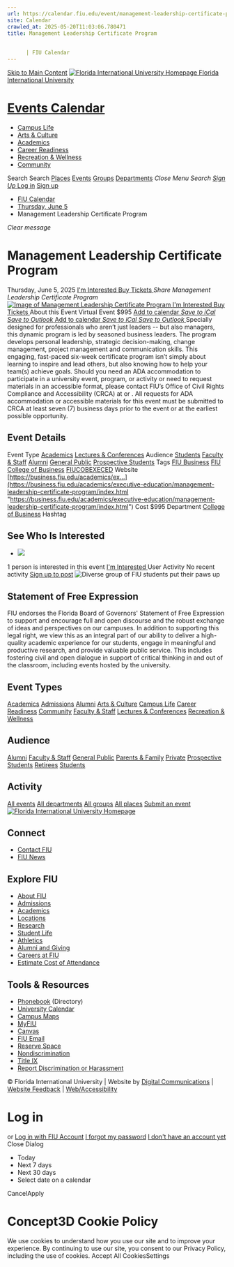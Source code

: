 ```yaml
---
url: https://calendar.fiu.edu/event/management-leadership-certificate-program
site: Calendar
crawled_at: 2025-05-20T11:03:06.780471
title: Management Leadership Certificate Program
    
    
      | FIU Calendar
---
```


[Skip to Main Content](https://calendar.fiu.edu/event/management-leadership-certificate-program#main-content)
[![Florida International University Homepage](https://digicdn.fiu.edu/core/_assets/images/logo-top.png) Florida International University](https://www.fiu.edu)
# [Events Calendar ](https://calendar.fiu.edu/)
  * [Campus Life](https://calendar.fiu.edu/calendar?event_types%5B%5D=127595)
  * [Arts & Culture](https://calendar.fiu.edu/calendar?event_types%5B%5D=127590)
  * [Academics](https://calendar.fiu.edu/calendar?event_types%5B%5D=127582)
  * [Career Readiness](https://calendar.fiu.edu/calendar?event_types%5B%5D=127584)
  * [Recreation & Wellness](https://calendar.fiu.edu/calendar?event_types%5B%5D=127603)
  * [Community](https://calendar.fiu.edu/calendar?event_types%5B%5D=127601)


Search Search
[Places](https://calendar.fiu.edu/search/places) [Events](https://calendar.fiu.edu/calendar) [Groups](https://calendar.fiu.edu/search/groups) [Departments](https://calendar.fiu.edu/search/departments)
_Close Menu_
_Search_ [ _Sign Up_ ](https://calendar.fiu.edu/signup)
[Log in](https://calendar.fiu.edu/auth/shib_login?previous_url=https%3A%2F%2Fcalendar.fiu.edu%2Fevent%2Fmanagement-leadership-certificate-program) [Sign up](https://calendar.fiu.edu/signup)
  * [FIU Calendar](https://calendar.fiu.edu/)
  * [Thursday, June 5](https://calendar.fiu.edu/calendar/day/2025/6/5)
  * Management Leadership Certificate Program


_Clear message_
# Management Leadership Certificate Program
Thursday, June 5, 2025 
[ I'm Interested ](https://calendar.fiu.edu/event/49428364781132/confirm?return=https%3A%2F%2Fcalendar.fiu.edu%2Fevent%2Fmanagement-leadership-certificate-program)
[ Buy Tickets ](https://develop.fiu.edu/browse/execed/courses/management-leadership)
_Share Management Leadership Certificate Program_
[ ![Image of Management Leadership Certificate Program](https://localist-images.azureedge.net/photos/49428364854871/card/811073db312768c35f4108a9fcedfa1cce3880b7.jpg) ](https://calendar.fiu.edu/photo/49428364854871)
[ I'm Interested ](https://calendar.fiu.edu/event/49428364781132/confirm?return=https%3A%2F%2Fcalendar.fiu.edu%2Fevent%2Fmanagement-leadership-certificate-program)
[ Buy Tickets ](https://develop.fiu.edu/browse/execed/courses/management-leadership)
About this Event
Virtual Event $995
[Add to calendar ](https://calendar.fiu.edu/event/management-leadership-certificate-program)
[ _Save to iCal_ ](https://calendar.fiu.edu/event/management-leadership-certificate-program.ics "Save to iCal") [ _Save to Outlook_ ](https://calendar.fiu.edu/event/management-leadership-certificate-program.ics "Save to Outlook")
[Add to calendar ](https://calendar.fiu.edu/event/management-leadership-certificate-program)
[ _Save to iCal_ ](https://calendar.fiu.edu/event/management-leadership-certificate-program.ics "Save to iCal") [ _Save to Outlook_ ](https://calendar.fiu.edu/event/management-leadership-certificate-program.ics "Save to Outlook")
Specially designed for professionals who aren’t just leaders -- but also managers, this dynamic program is led by seasoned business leaders. The program develops personal leadership, strategic decision-making, change management, project management and communication skills. This engaging, fast-paced six-week certificate program isn’t simply about learning to inspire and lead others, but also knowing how to help your team(s) achieve goals.
Should you need an ADA accommodation to participate in a university event, program, or activity or need to request materials in an accessible format, please contact FIU’s Office of Civil Rights Compliance and Accessibility (CRCA) at or . All requests for ADA accommodation or accessible materials for this event must be submitted to CRCA at least seven (7) business days prior to the event or at the earliest possible opportunity. 
## Event Details
Event Type
[Academics](https://calendar.fiu.edu/search/events?event_types%5B%5D=127582) [Lectures & Conferences](https://calendar.fiu.edu/search/events?event_types%5B%5D=127587)
Audience
[Students](https://calendar.fiu.edu/search/events?event_types%5B%5D=121719) [Faculty & Staff](https://calendar.fiu.edu/search/events?event_types%5B%5D=121720) [Alumni](https://calendar.fiu.edu/search/events?event_types%5B%5D=121721) [General Public](https://calendar.fiu.edu/search/events?event_types%5B%5D=121722) [Prospective Students](https://calendar.fiu.edu/search/events?event_types%5B%5D=121723)
Tags
[FIU Business](https://calendar.fiu.edu/search/events?event_types%5B%5D=128751) [FIU College of Business](https://calendar.fiu.edu/search/events?event_types%5B%5D=129024) [FIUCOBEXECED](https://calendar.fiu.edu/search/events?event_types%5B%5D=45304336992370)
Website
[https://business.fiu.edu/academics/ex...](https://business.fiu.edu/academics/executive-education/management-leadership-certificate-program/index.html "https://business.fiu.edu/academics/executive-education/management-leadership-certificate-program/index.html")
Cost
$995
Department
[College of Business](https://calendar.fiu.edu/department/college_of_business)
Hashtag
##  See Who Is Interested 
  * ![](https://localist-images.azureedge.net/photos/664326/small/7eb1b843932ccca9c16245cc99f64d88370c9c69.jpg)


1 person  is interested in this event
[ I'm Interested ](https://calendar.fiu.edu/event/49428364781132/confirm?return=https%3A%2F%2Fcalendar.fiu.edu%2Fevent%2Fmanagement-leadership-certificate-program)
User Activity
No recent activity
[Sign up to post](https://calendar.fiu.edu/auth/shib_login?previous_url=https%3A%2F%2Fcalendar.fiu.edu%2Fevent%2Fmanagement-leadership-certificate-program)
![Diverse group of FIU students put their paws up](https://www.fiu.edu/_assets/images/thumbnail-students-paw.jpg)
## Statement of Free Expression
FIU endorses the Florida Board of Governors' Statement of Free Expression to support and encourage full and open discourse and the robust exchange of ideas and perspectives on our campuses. In addition to supporting this legal right, we view this as an integral part of our ability to deliver a high-quality academic experience for our students, engage in meaningful and productive research, and provide valuable public service. This includes fostering civil and open dialogue in support of critical thinking in and out of the classroom, including events hosted by the university.
## Event Types
[Academics](https://calendar.fiu.edu/calendar?event_types%5B%5D=127582)
[Admissions](https://calendar.fiu.edu/calendar?event_types%5B%5D=127583)
[Alumni](https://calendar.fiu.edu/calendar?event_types%5B%5D=127589)
[Arts & Culture](https://calendar.fiu.edu/calendar?event_types%5B%5D=127590)
[Campus Life](https://calendar.fiu.edu/calendar?event_types%5B%5D=127595)
[Career Readiness](https://calendar.fiu.edu/calendar?event_types%5B%5D=127584)
[Community](https://calendar.fiu.edu/calendar?event_types%5B%5D=127601)
[Faculty & Staff](https://calendar.fiu.edu/calendar?event_types%5B%5D=127602)
[Lectures & Conferences](https://calendar.fiu.edu/calendar?event_types%5B%5D=127587)
[Recreation & Wellness](https://calendar.fiu.edu/calendar?event_types%5B%5D=127603)
## Audience
[Alumni](https://calendar.fiu.edu/calendar?event_types%5B%5D=121721)
[Faculty & Staff](https://calendar.fiu.edu/calendar?event_types%5B%5D=121720)
[General Public](https://calendar.fiu.edu/calendar?event_types%5B%5D=121722)
[Parents & Family](https://calendar.fiu.edu/calendar?event_types%5B%5D=36918157286658)
[Private](https://calendar.fiu.edu/calendar?event_types%5B%5D=129753)
[Prospective Students](https://calendar.fiu.edu/calendar?event_types%5B%5D=121723)
[Retirees](https://calendar.fiu.edu/calendar?event_types%5B%5D=37290279036119)
[Students](https://calendar.fiu.edu/calendar?event_types%5B%5D=121719)
## Activity
[All events](https://calendar.fiu.edu/search?what=events)
[All departments](https://calendar.fiu.edu/search/departments)
[All groups](https://calendar.fiu.edu/search?what=groups)
[All places](https://calendar.fiu.edu/search?what=places)
[Submit an event](https://calendar.fiu.edu/admin/events/new/basic-information)
[ ![Florida International University Homepage](https://digicdn.fiu.edu/core/_assets/images/footer-logo.svg) ](https://www.fiu.edu/)
## Connect
  * [Contact FIU](https://www.fiu.edu/about/contact-us/index.html)
  * [FIU News](https://news.fiu.edu/)


## Explore FIU
  * [About FIU](https://www.fiu.edu/about/index.html)
  * [Admissions](https://www.fiu.edu/admissions/index.html)
  * [Academics](https://www.fiu.edu/academics/index.html)
  * [Locations](https://www.fiu.edu/locations/index.html)
  * [Research](https://www.fiu.edu/research/index.html)
  * [Student Life](https://www.fiu.edu/student-life/index.html)
  * [Athletics](https://www.fiu.edu/athletics/index.html)
  * [Alumni and Giving](https://www.fiu.edu/alumni-and-giving/index.html)
  * [Careers at FIU](https://hr.fiu.edu/careers/)
  * [Estimate Cost of Attendance](https://onestop.fiu.edu/finances/estimate-your-costs/)


## Tools & Resources
  * [Phonebook](https://phonebook.fiu.edu) (Directory)
  * [University Calendar](https://calendar.fiu.edu/)
  * [Campus Maps](https://campusmaps.fiu.edu/)
  * [MyFIU](https://my.fiu.edu/)
  * [Canvas](https://canvas.fiu.edu)
  * [FIU Email](http://mail.fiu.edu/)
  * [Reserve Space](https://reservespace.fiu.edu/make-reservation/)
  * [Nondiscrimination](https://ace.fiu.edu/civil-rights-and-accessibility/harassment-and-discrimination/)
  * [Title IX](https://ace.fiu.edu/title-ix/)
  * [Report Discrimination or Harassment](https://report.fiu.edu/)


© Florida International University  | Website by [Digital Communications](https://stratcomm.fiu.edu/digital-print/websites/) | [Website Feedback](https://webforms.fiu.edu/view.php?id=370774&element_5=https://calendar.fiu.edu/https://calendar.fiu.edu/) | [Web/Accessibility](https://accessibility.fiu.edu/)
# Log in
or
[Log in with FIU Account](https://calendar.fiu.edu/auth/shib_login?previous_url=https%3A%2F%2Fcalendar.fiu.edu%2Fevent%2Fmanagement-leadership-certificate-program)
[I forgot my password](https://calendar.fiu.edu/auth/forgot) [I don't have an account yet](https://calendar.fiu.edu/signup)
Close Dialog
  * Today
  * Next 7 days
  * Next 30 days
  * Select date on a calendar


CancelApply
# Concept3D Cookie Policy
We use cookies to understand how you use our site and to improve your experience. By continuing to use our site, you consent to our Privacy Policy, including the use of cookies. 
Accept All CookiesSettings
